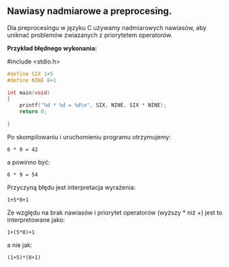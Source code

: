 ## Nawiasy nadmiarowe a preprocesing.

Dla preprocesingu w języku C używamy nadmiarowych nawiasów,
aby uniknać problemów zwiazanych z priorytetem operatorów.

**Przykład błędnego wykonania:**

#include <stdio.h>

```c
#define SIX 1+5
#define NINE 8+1

int main(void)
{
    printf("%d * %d = %d\n", SIX, NINE, SIX * NINE);
    return 0;

}
```
Po skompilowaniu i uruchomieniu programu otrzymujemy:

`6 * 9 = 42`

a powinno być:

`6 * 9 = 54`

Przyczyną błędu jest interpretacja wyrażenia:

`1+5*8+1`

Ze względu na brak nawiasów i priorytet operatorów (wyższy * niż +) jest to interpretowane jako:

`1+(5*8)+1`

a nie jak:

`(1+5)*(8+1)`

